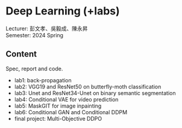 # Deep Learning (+labs)
Lecturer: 彭文孝、吳毅成、陳永昇\
Semester: 2024 Spring
## Content
Spec, report and code.
- lab1: back-propagation
- lab2: VGG19 and ResNet50 on butterfly-moth classification
- lab3: Unet and ResNet34-Unet on binary semantic segmentation
- lab4: Conditional VAE for video prediction
- lab5: MaskGIT for image inpainting
- lab6: Conditional GAN and Conditional DDPM
- final project: Multi-Objective DDPO